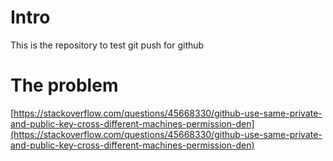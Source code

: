 # Intro
This is the repository to test git push for github

# The problem
[https://stackoverflow.com/questions/45668330/github-use-same-private-and-public-key-cross-different-machines-permission-den](https://stackoverflow.com/questions/45668330/github-use-same-private-and-public-key-cross-different-machines-permission-den)


